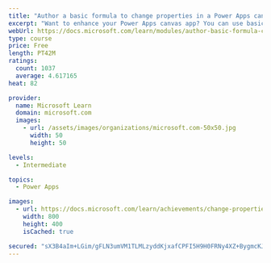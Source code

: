 ```yaml
---
title: "Author a basic formula to change properties in a Power Apps canvas app"
excerpt: "Want to enhance your Power Apps canvas app? You can use basic formulas to make changes to control properties.  This will include changing the format, position, simple calculations, and implementing conditional formatting."
webUrl: https://docs.microsoft.com/learn/modules/author-basic-formula-change-properties-powerapps/
type: course
price: Free
length: PT42M
ratings:
  count: 1037
  average: 4.617165
heat: 82

provider:
  name: Microsoft Learn
  domain: microsoft.com
  images:
    - url: /assets/images/organizations/microsoft.com-50x50.jpg
      width: 50
      height: 50

levels:
  - Intermediate

topics:
  - Power Apps

images:
  - url: https://docs.microsoft.com/learn/achievements/change-properties-social.png
    width: 800
    height: 400
    isCached: true

secured: "sX3B4aIm+LGim/gFLN3umVM1TLMLzyddKjxafCPFI5H9H0FRNy4XZ+BygmcKJnemFxDQ3XMZVqhRqrNHOWi5yzAStunQAbCrF1h9qMUS0XOqWES5Uf4rItQ356EKTIsAX0R4VuaQHlKeaexqK2rprDMoEEOopNffOJgWXwGLksFIs0J0M8secS+AESmcPXw1WPDyl3n5GCCQWWp+wMU6xH3xyXGjn+hjcUuF3c+8EJ/hUrJGhZC7RJBFkvuF3IogSwSyjPv7hd3c1t50bNoldbB/SoslUS2g2ROTsfPT2ACdAsLpkVmOtqCTCRaCvJ0z6apmI6RjrV7bFKvOW88xD7EwaiyUwH9SpkiAgsX18cvg2mizWoFhce7wOMDNc8rdAOnpMnUivN0rybf0CT1cEA==;Xopdd9aIJVGWBuEEArd0hg=="
---
```


